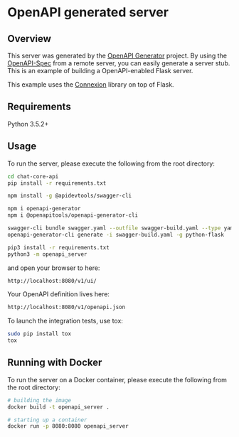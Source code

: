 # OpenAPI generated server

## Overview
This server was generated by the [OpenAPI Generator](https://openapi-generator.tech) project. By using the
[OpenAPI-Spec](https://openapis.org) from a remote server, you can easily generate a server stub.  This
is an example of building a OpenAPI-enabled Flask server.

This example uses the [Connexion](https://github.com/zalando/connexion) library on top of Flask.

## Requirements
Python 3.5.2+

## Usage
To run the server, please execute the following from the root directory:

```sh
cd chat-core-api
pip install -r requirements.txt

```

<!-- Swagger CLI Installation -->
```sh
npm install -g @apidevtools/swagger-cli

```
<!-- Openapi Generator Installation -->
```sh
npm i openapi-generator
npm i @openapitools/openapi-generator-cli

```

<!-- Swagger and Openapi Generator -->
```sh
swagger-cli bundle swagger.yaml --outfile swagger-build.yaml --type yaml
openapi-generator-cli generate -i swagger-build.yaml -g python-flask
```
```sh
pip3 install -r requirements.txt
python3 -m openapi_server
```

and open your browser to here:

```sh
http://localhost:8080/v1/ui/
```

Your OpenAPI definition lives here:

```sh
http://localhost:8080/v1/openapi.json
```

To launch the integration tests, use tox:
```sh
sudo pip install tox
tox
```

## Running with Docker

To run the server on a Docker container, please execute the following from the root directory:

```bash
# building the image
docker build -t openapi_server .

# starting up a container
docker run -p 8080:8080 openapi_server
```